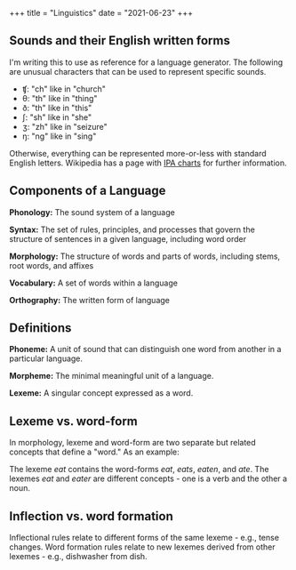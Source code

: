 +++
title = "Linguistics"
date = "2021-06-23"
+++

## Sounds and their English written forms

I'm writing this to use as reference for a language generator. The
following are unusual characters that can be used to represent
specific sounds.

- ʧ: "ch" like in "church"
- θ: "th" like in "thing"
- ð: "th" like in "this"
- ʃ: "sh" like in "she"
- ʒ: "zh" like in "seizure"
- ŋ: "ng" like in "sing"

Otherwise, everything can be represented more-or-less with standard English
letters. Wikipedia has a page with [IPA charts](https://en.wikipedia.org/wiki/International_Phonetic_Alphabet_chart_for_English_dialects) for further
information.

## Components of a Language

**Phonology:** The sound system of a language

**Syntax:** The set of rules, principles, and processes that govern the structure of sentences in a given language, including word order

**Morphology:** The structure of words and parts of words, including stems, root words, and affixes

**Vocabulary:** A set of words within a language

**Orthography:** The written form of language

## Definitions

**Phoneme:** A unit of sound that can distinguish one word from another in a particular language.

**Morpheme:** The minimal meaningful unit of a language.

**Lexeme:** A singular concept expressed as a word.

## Lexeme vs. word-form

In morphology, lexeme and word-form are two separate but related concepts that define a "word." As
an example:

The lexeme *eat* contains the word-forms *eat*, *eats*, *eaten*, and *ate*. The lexemes *eat* and *eater*
are different concepts - one is a verb and the other a noun.

## Inflection vs. word formation

Inflectional rules relate to different forms of the same lexeme - e.g., tense changes. Word formation rules
relate to new lexemes derived from other lexemes - e.g., dishwasher from dish.
